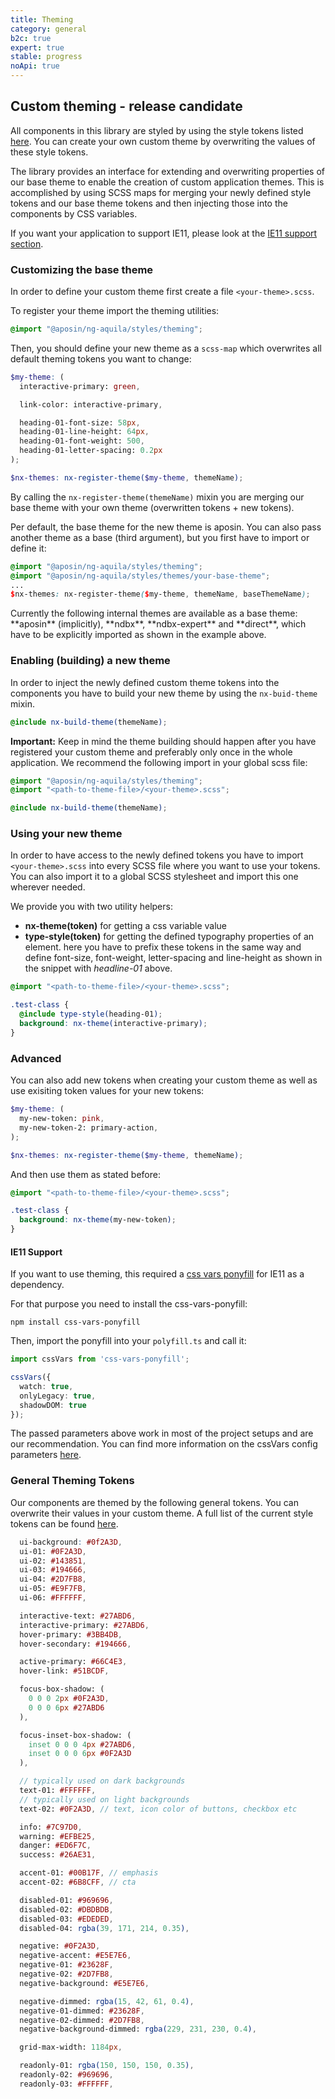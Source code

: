 ```yaml
---
title: Theming
category: general
b2c: true
expert: true
stable: progress
noApi: true
---
```


## Custom theming - release candidate
All components in this library are styled by using the style tokens listed [here](./documentation/theming/overview#general-theming-tokens). You can create your own custom theme by overwriting the values of these style tokens.

The library provides an interface for extending and overwriting properties of our base theme to enable the creation of custom application themes. This is accomplished by using SCSS maps for merging your newly defined style tokens and our base theme tokens and then injecting those into the components by CSS variables.

If you want your application to support IE11, please look at the [IE11 support section](./documentation/theming/overview#ie11-support).

### Customizing the base theme
In order to define your custom theme first create a file `<your-theme>.scss`.

To register your theme import the theming utilities:

```scss
@import "@aposin/ng-aquila/styles/theming";
```

Then, you should define your new theme as a `scss-map` which overwrites all default theming tokens you want to change:

```scss
$my-theme: (
  interactive-primary: green,

  link-color: interactive-primary,

  heading-01-font-size: 58px,
  heading-01-line-height: 64px,
  heading-01-font-weight: 500,
  heading-01-letter-spacing: 0.2px
);

$nx-themes: nx-register-theme($my-theme, themeName);
```

By calling the `nx-register-theme(themeName)` mixin you are merging our base theme with your own theme (overwritten tokens + new tokens).

Per default, the base theme for the new theme is aposin. You can also pass another theme as a base (third argument), but you first have to import or define it:

```scss
@import "@aposin/ng-aquila/styles/theming";
@import "@aposin/ng-aquila/styles/themes/your-base-theme";
...
$nx-themes: nx-register-theme($my-theme, themeName, baseThemeName);
```

<div class="docs-private">
Currently the following internal themes are available as a base theme: **aposin** (implicitly), **ndbx**, **ndbx-expert** and **direct**, which have to be explicitly imported as shown in the example above.
</div>

### Enabling (building) a new theme
In order to inject the newly defined custom theme tokens into the components you have to build your new theme by using the `nx-buid-theme` mixin.

```scss
@include nx-build-theme(themeName);
```

**Important:** Keep in mind the theme building should happen after you have registered your custom theme and preferably only once in the whole application.
We recommend the following import in your global scss file:
```scss
@import "@aposin/ng-aquila/styles/theming";
@import "<path-to-theme-file>/<your-theme>.scss";

@include nx-build-theme(themeName);
```

### Using your new theme
In order to have access to the newly defined tokens you have to import `<your-theme>.scss` into every SCSS file where you want to use your tokens. You can also import it to a global SCSS stylesheet and import this one wherever needed.

We provide you with two utility helpers:
* **nx-theme(token)** for getting a css variable value
* **type-style(token)** for getting the defined typography properties of an element. here you have to prefix these tokens in the same way and define font-size, font-weight, letter-spacing and line-height as shown in the snippet with *headline-01* above.

```scss
@import "<path-to-theme-file>/<your-theme>.scss";

.test-class {
  @include type-style(heading-01);
  background: nx-theme(interactive-primary);
}
```

### Advanced
You can also add new tokens when creating your custom theme as well as use exisiting token values for your new tokens:

```scss
$my-theme: (
  my-new-token: pink,
  my-new-token-2: primary-action,
);

$nx-themes: nx-register-theme($my-theme, themeName);
```

And then use them as stated before:
```scss
@import "<path-to-theme-file>/<your-theme>.scss";

.test-class {
  background: nx-theme(my-new-token);
}
```

#### IE11 Support
If you want to use theming, this required a [css vars ponyfill](https://github.com/jhildenbiddle/css-vars-ponyfill/) for IE11
as a dependency.

For that purpose you need to install the css-vars-ponyfill:

```
npm install css-vars-ponyfill
```

Then, import the ponyfill into your `polyfill.ts` and call it:

```ts
import cssVars from 'css-vars-ponyfill';

cssVars({
  watch: true,
  onlyLegacy: true,
  shadowDOM: true
});
```

The passed parameters above work in most of the project setups and are our recommendation. You can find more information on the cssVars config parameters [here](https://jhildenbiddle.github.io/css-vars-ponyfill/#/?id=options).


### General Theming Tokens

Our components are themed by the following general tokens. You can overwrite their values in your custom theme.
A full list of the current style tokens can be found [here](https://www.github.com/aposin/ng-aquila/blob/main/projects/ng-aquila/src/shared-styles/theming/tokens.scss).

```scss
  ui-background: #0f2A3D,
  ui-01: #0F2A3D,
  ui-02: #143851,
  ui-03: #194666,
  ui-04: #2D7FB8,
  ui-05: #E9F7FB,
  ui-06: #FFFFFF,

  interactive-text: #27ABD6,
  interactive-primary: #27ABD6,
  hover-primary: #3BB4DB,
  hover-secondary: #194666,

  active-primary: #66C4E3,
  hover-link: #51BCDF,

  focus-box-shadow: (
    0 0 0 2px #0F2A3D,
    0 0 0 6px #27ABD6
  ),

  focus-inset-box-shadow: (
    inset 0 0 0 4px #27ABD6,
    inset 0 0 0 6px #0F2A3D
  ),

  // typically used on dark backgrounds
  text-01: #FFFFFF,
  // typically used on light backgrounds
  text-02: #0F2A3D, // text, icon color of buttons, checkbox etc

  info: #7C97D0,
  warning: #EFBE25,
  danger: #ED6F7C,
  success: #26AE31,

  accent-01: #00B17F, // emphasis
  accent-02: #6B8CFF, // cta

  disabled-01: #969696,
  disabled-02: #DBDBDB,
  disabled-03: #EDEDED,
  disabled-04: rgba(39, 171, 214, 0.35),

  negative: #0F2A3D,
  negative-accent: #E5E7E6,
  negative-01: #23628F,
  negative-02: #2D7FB8,
  negative-background: #E5E7E6,

  negative-dimmed: rgba(15, 42, 61, 0.4),
  negative-01-dimmed: #23628F,
  negative-02-dimmed: #2D7FB8,
  negative-background-dimmed: rgba(229, 231, 230, 0.4),

  grid-max-width: 1184px,

  readonly-01: rgba(150, 150, 150, 0.35),
  readonly-02: #969696,
  readonly-03: #FFFFFF,
```
